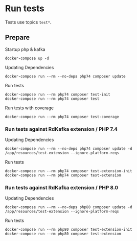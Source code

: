# Run tests

Tests use topics ```test*```.

## Prepare

Startup php & kafka

    docker-compose up -d

Updating Dependencies

    docker-compose run --rm --no-deps php74 composer update

Run tests

    docker-compose run --rm php74 composer test-init
    docker-compose run --rm php74 composer test

Run tests with coverage

    docker-compose run --rm php74 composer test-coverage

### Run tests against RdKafka extension / PHP 7.4

Updating Dependencies

    docker-compose run --rm --no-deps php74 composer update -d /app/resources/test-extension --ignore-platform-reqs

Run tests

    docker-compose run --rm php74 composer test-extension-init
    docker-compose run --rm php74 composer test-extension

### Run tests against RdKafka extension / PHP 8.0

Updating Dependencies

    docker-compose run --rm --no-deps php80 composer update -d /app/resources/test-extension --ignore-platform-reqs

Run tests

    docker-compose run --rm php80 composer test-extension-init
    docker-compose run --rm php80 composer test-extension